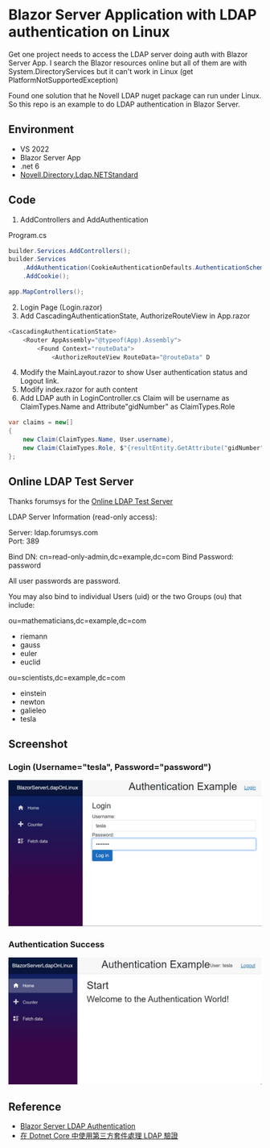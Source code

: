 # Blazor Server Application with LDAP authentication on Linux

Get one project needs to access the LDAP server doing auth with Blazor Server App. I search the Blazor resources online but all of them are with System.DirectoryServices but it can't work in Linux (get PlatformNotSupportedException)

Found one solution that he Novell LDAP nuget package can run under Linux. So this repo is an example to do LDAP authentication in Blazor Server.

## Environment
- VS 2022
- Blazor Server App
- .net 6
- [Novell.Directory.Ldap.NETStandard](https://github.com/dsbenghe/Novell.Directory.Ldap.NETStandard)

## Code

1. AddControllers and AddAuthentication

Program.cs
```csharp
builder.Services.AddControllers();
builder.Services                    
    .AddAuthentication(CookieAuthenticationDefaults.AuthenticationScheme)
    .AddCookie(); 
```

```csharp
app.MapControllers();
```

2. Login Page (Login.razor)
3. Add CascadingAuthenticationState, AuthorizeRouteView in App.razor
```csharp
<CascadingAuthenticationState>
    <Router AppAssembly="@typeof(App).Assembly">
        <Found Context="routeData">
            <AuthorizeRouteView RouteData="@routeData" D
```
4. Modify the MainLayout.razor to show User authentication status and Logout link.
5. Modify index.razor for auth content
6. Add LDAP auth in LoginController.cs
Claim will be username as ClaimTypes.Name and Attribute"gidNumber" as ClaimTypes.Role
```csharp
var claims = new[]
{
    new Claim(ClaimTypes.Name, User.username),
    new Claim(ClaimTypes.Role, $"{resultEntity.GetAttribute("gidNumber").StringValue}")
};
```

## Online LDAP Test Server

Thanks forumsys for the [Online LDAP Test Server](https://www.forumsys.com/2022/05/10/online-ldap-test-server/)

LDAP Server Information (read-only access): 

Server: ldap.forumsys.com  
Port: 389

Bind DN: cn=read-only-admin,dc=example,dc=com
Bind Password: password

All user passwords are password.

You may also bind to individual Users (uid) or the two Groups (ou) that include:

ou=mathematicians,dc=example,dc=com

- riemann
- gauss
- euler
- euclid

ou=scientists,dc=example,dc=com

- einstein
- newton
- galieleo
- tesla

## Screenshot
### Login (Username="tesla", Password="password")
![Login Form](BlazorServerLdapOnLinux/Screenshot/login.jpg?raw=true)

### Authentication Success
![Authentication Success](BlazorServerLdapOnLinux/Screenshot/auth.jpg?raw=true)


## Reference

- [Blazor Server LDAP Authentication](https://www.youtube.com/watch?v=sFNBOeYTAQ4&t=1069s)
- [在 Dotnet Core 中使用第三方套件處理 LDAP 驗證](https://blog.poychang.net/use-thired-party-package-to-implement-ldap-authenticate-in-dotnet-core/)

